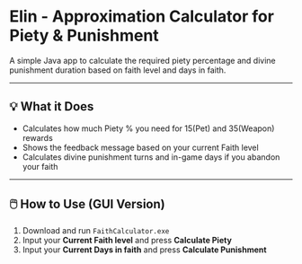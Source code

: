 # Elin - Approximation Calculator for Piety & Punishment

A simple Java app to calculate the required piety percentage and divine punishment duration based on faith level and days in faith.

---

## 💡 What it Does

- Calculates how much Piety % you need for 15(Pet) and 35(Weapon) rewards
- Shows the feedback message based on your current Faith level
- Calculates divine punishment turns and in-game days if you abandon your faith

---

## 🖱️ How to Use (GUI Version)

1. Download and run `FaithCalculator.exe`
2. Input your **Current Faith level** and press **Calculate Piety**
3. Input your **Current Days in faith** and press **Calculate Punishment**
